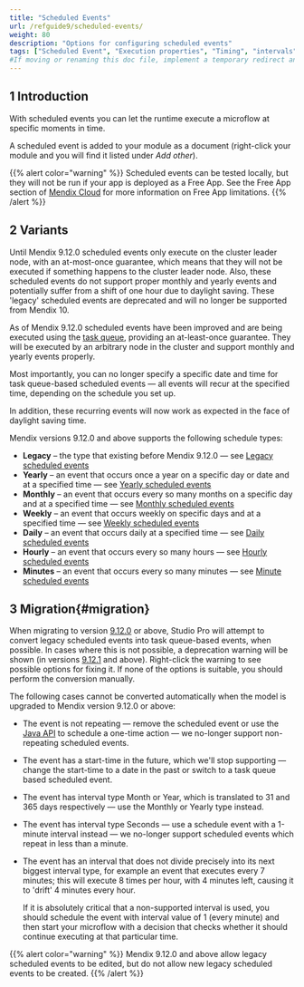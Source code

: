 ```yaml
---
title: "Scheduled Events"
url: /refguide9/scheduled-events/
weight: 80
description: "Options for configuring scheduled events"
tags: ["Scheduled Event", "Execution properties", "Timing", "intervals", "scheduling issues", "time zones", "daylight saving"]
#If moving or renaming this doc file, implement a temporary redirect and let the respective team know they should update the URL in the product. See Mapping to Products for more details.
---
```


## 1 Introduction

With scheduled events you can let the runtime execute a microflow at specific moments in time.

A scheduled event is added to your module as a document (right-click your module and you will find it listed under *Add other*).

{{% alert color="warning" %}}
Scheduled events can be tested locally, but they will not be run if your app is deployed as a Free App. See the Free App section of [Mendix Cloud](/developerportal/deploy/mendix-cloud-deploy/#free-app) for more information on Free App limitations.
{{% /alert %}}

## 2 Variants

Until Mendix 9.12.0 scheduled events only execute on the cluster leader node, with an at-most-once guarantee, which means that they will not be executed if something happens to the cluster leader node. Also, these scheduled events do not support proper monthly and yearly events and potentially suffer from a shift of one hour due to daylight saving. These 'legacy' scheduled events are deprecated and will no longer be supported from Mendix 10.

As of Mendix 9.12.0 scheduled events have been improved and are being executed using the [task queue](/refguide9/task-queue/), providing an at-least-once guarantee. They will be executed by an arbitrary node in the cluster and support monthly and yearly events properly.

Most importantly, you can no longer specify a specific date and time for task queue-based scheduled events — all events will recur at the specified time, depending on the schedule you set up.

In addition, these recurring events will now work as expected in the face of daylight saving time.

Mendix versions 9.12.0 and above supports the following schedule types:

* **Legacy** – the type that existing before Mendix 9.12.0 — see [Legacy scheduled events](/refguide9/scheduled-events-legacy/)
* **Yearly** – an event that occurs once a year on a specific day or date and at a specified time — see [Yearly scheduled events](/refguide9/scheduled-events-task-queue/#yearly)
* **Monthly** – an event that occurs every so many months on a specific day and at a specified time — see [Monthly scheduled events](/refguide9/scheduled-events-task-queue/#monthly)
* **Weekly** – an event that occurs weekly on specific days and at a specified time — see [Weekly scheduled events](/refguide9/scheduled-events-task-queue/#weekly)
* **Daily** – an event that occurs daily at a specified time — see [Daily scheduled events](/refguide9/scheduled-events-task-queue/#daily)
* **Hourly** – an event that occurs every so many hours — see [Hourly scheduled events](/refguide9/scheduled-events-task-queue/#hourly)
* **Minutes** – an event that occurs every so many minutes — see [Minute scheduled events](/refguide9/scheduled-events-task-queue/#minutes)

## 3 Migration{#migration}

When migrating to version [9.12.0](/releasenotes/studio-pro/9.12/#9120) or above, Studio Pro will attempt to convert legacy scheduled events into task queue-based events, when possible. In cases where this is not possible, a deprecation warning will be shown (in versions [9.12.1](/releasenotes/studio-pro/9.12/#9121) and above). Right-click the warning to see possible options for fixing it. If none of the options is suitable, you should perform the conversion manually.

The following cases cannot be converted automatically when the model is upgraded to Mendix version 9.12.0 or above:

* The event is not repeating — remove the scheduled event or use the [Java API](/refguide9/task-queue/#queuing) to schedule a one-time action — we no-longer support non-repeating scheduled events.
* The event has a start-time in the future, which we'll stop supporting — change the start-time to a date in the past or switch to a task queue based scheduled event.
* The event has interval type Month or Year, which is translated to 31 and 365 days respectively — use the Monthly or Yearly type instead.
* The event has interval type Seconds — use a schedule event with a 1-minute interval instead — we no-longer support scheduled events which repeat in less than a minute.
* The event has an interval that does not divide precisely into its next biggest interval type, for example an event that executes every 7 minutes; this will execute 8 times per hour, with 4 minutes left, causing it to 'drift' 4 minutes every hour.

    If it is absolutely critical that a non-supported interval is used, you should schedule the event with interval value of 1 (every minute) and then start your microflow with a decision that checks whether it should continue executing at that particular time.

{{% alert color="warning" %}}
Mendix 9.12.0 and above allow legacy scheduled events to be edited, but do not allow new legacy scheduled events to be created.
{{% /alert %}}
